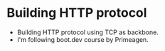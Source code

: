 # Building HTTP protocol

* Building HTTP protocol using TCP as backbone.
* I'm following boot.dev course by Primeagen.

